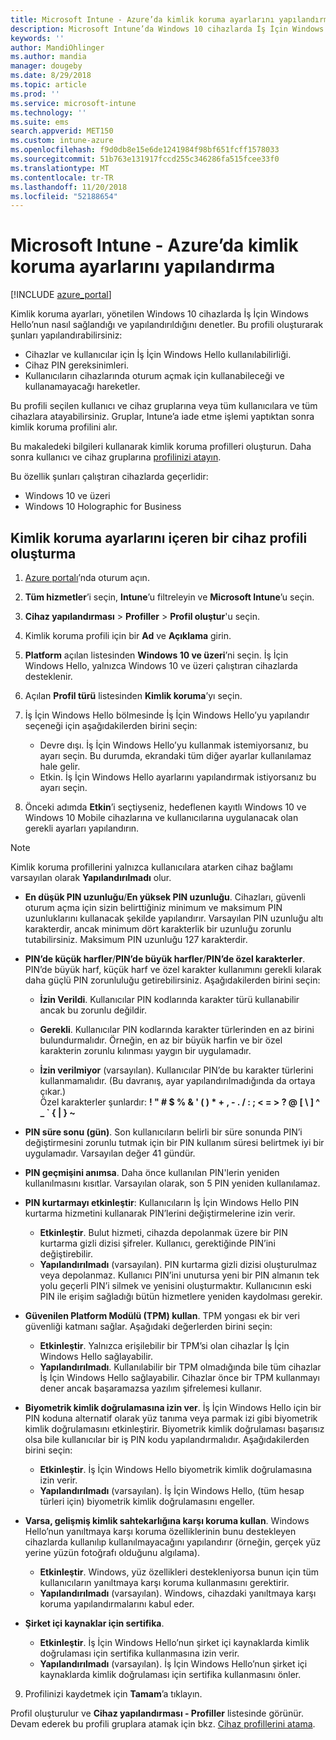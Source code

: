 ```yaml
---
title: Microsoft Intune - Azure’da kimlik koruma ayarlarını yapılandırma | Microsoft Docs
description: Microsoft Intune’da Windows 10 cihazlarda İş İçin Windows Hello ayarlarını ayarlamak için bir cihaz profili ekleme
keywords: ''
author: MandiOhlinger
ms.author: mandia
manager: dougeby
ms.date: 8/29/2018
ms.topic: article
ms.prod: ''
ms.service: microsoft-intune
ms.technology: ''
ms.suite: ems
search.appverid: MET150
ms.custom: intune-azure
ms.openlocfilehash: f9d0db8e15e6de1241984f98bf651fcff1578033
ms.sourcegitcommit: 51b763e131917fccd255c346286fa515fcee33f0
ms.translationtype: MT
ms.contentlocale: tr-TR
ms.lasthandoff: 11/20/2018
ms.locfileid: "52188654"
---
```

# <a name="configure-identity-protection-settings-in-microsoft-intune"></a>Microsoft Intune - Azure’da kimlik koruma ayarlarını yapılandırma

[!INCLUDE [azure_portal](./includes/azure_portal.md)]

Kimlik koruma ayarları, yönetilen Windows 10 cihazlarda İş İçin Windows Hello’nun nasıl sağlandığı ve yapılandırıldığını denetler. Bu profili oluşturarak şunları yapılandırabilirsiniz:  
* Cihazlar ve kullanıcılar için İş İçin Windows Hello kullanılabilirliği.
* Cihaz PIN gereksinimleri.
* Kullanıcıların cihazlarında oturum açmak için kullanabileceği ve kullanamayacağı hareketler.  

 Bu profili seçilen kullanıcı ve cihaz gruplarına veya tüm kullanıcılara ve tüm cihazlara atayabilirsiniz. Gruplar, Intune’a iade etme işlemi yaptıktan sonra kimlik koruma profilini alır.    

Bu makaledeki bilgileri kullanarak kimlik koruma profilleri oluşturun. Daha sonra kullanıcı ve cihaz gruplarına [profilinizi atayın](device-profile-assign.md).

Bu özellik şunları çalıştıran cihazlarda geçerlidir:  
- Windows 10 ve üzeri
- Windows 10 Holographic for Business  

## <a name="create-a-device-profile-with-identity-protection-settings"></a>Kimlik koruma ayarlarını içeren bir cihaz profili oluşturma

1. [Azure portalı](https://portal.azure.com)’nda oturum açın.
2. **Tüm hizmetler**’i seçin, **Intune**’u filtreleyin ve **Microsoft Intune**’u seçin.
3. **Cihaz yapılandırması** > **Profiller** > **Profil oluştur**'u seçin.
4. Kimlik koruma profili için bir **Ad** ve **Açıklama** girin.
5. **Platform** açılan listesinden **Windows 10 ve üzeri**’ni seçin. İş İçin Windows Hello, yalnızca Windows 10 ve üzeri çalıştıran cihazlarda desteklenir.
6. Açılan **Profil türü** listesinden **Kimlik koruma**’yı seçin.
7. İş İçin Windows Hello bölmesinde İş İçin Windows Hello’yu yapılandır seçeneği için aşağıdakilerden birini seçin:
    * Devre dışı. İş İçin Windows Hello’yu kullanmak istemiyorsanız, bu ayarı seçin. Bu durumda, ekrandaki tüm diğer ayarlar kullanılamaz hale gelir.
    * Etkin. İş İçin Windows Hello ayarlarını yapılandırmak istiyorsanız bu ayarı seçin.  

8. Önceki adımda **Etkin**’i seçtiyseniz, hedeflenen kayıtlı Windows 10 ve Windows 10 Mobile cihazlarına ve kullanıcılarına uygulanacak olan gerekli ayarları yapılandırın.

> [!NOTE]
> Kimlik koruma profillerini yalnızca kullanıcılara atarken cihaz bağlamı varsayılan olarak **Yapılandırılmadı** olur.  

   - **En düşük PIN uzunluğu**/**En yüksek PIN uzunluğu**. Cihazları, güvenli oturum açma için sizin belirttiğiniz minimum ve maksimum PIN uzunluklarını kullanacak şekilde yapılandırır. Varsayılan PIN uzunluğu altı karakterdir, ancak minimum dört karakterlik bir uzunluğu zorunlu tutabilirsiniz. Maksimum PIN uzunluğu 127 karakterdir.  

   - **PIN’de küçük harfler**/**PIN’de büyük harfler**/**PIN’de özel karakterler**. PIN’de büyük harf, küçük harf ve özel karakter kullanımını gerekli kılarak daha güçlü PIN zorunluluğu getirebilirsiniz. Aşağıdakilerden birini seçin:

     - **İzin Verildi**. Kullanıcılar PIN kodlarında karakter türü kullanabilir ancak bu zorunlu değildir.

     - **Gerekli**. Kullanıcılar PIN kodlarında karakter türlerinden en az birini bulundurmalıdır. Örneğin, en az bir büyük harfin ve bir özel karakterin zorunlu kılınması yaygın bir uygulamadır.

     - **İzin verilmiyor** (varsayılan). Kullanıcılar PIN’de bu karakter türlerini kullanmamalıdır. (Bu davranış, ayar yapılandırılmadığında da ortaya çıkar.)<br>Özel karakterler şunlardır: **! " # $ % &amp; ' ( ) &#42; + , - . / : ; &lt; = &gt; ? @ [ \ ] ^ _ &#96; { &#124; } ~**

   - **PIN süre sonu (gün)**. Son kullanıcıların belirli bir süre sonunda PIN’i değiştirmesini zorunlu tutmak için bir PIN kullanım süresi belirtmek iyi bir uygulamadır. Varsayılan değer 41 gündür.

   - **PIN geçmişini anımsa**. Daha önce kullanılan PIN'lerin yeniden kullanılmasını kısıtlar. Varsayılan olarak, son 5 PIN yeniden kullanılamaz.  
   - **PIN kurtarmayı etkinleştir**: Kullanıcıların İş İçin Windows Hello PIN kurtarma hizmetini kullanarak PIN’lerini değiştirmelerine izin verir. 
       - **Etkinleştir**. Bulut hizmeti, cihazda depolanmak üzere bir PIN kurtarma gizli dizisi şifreler. Kullanıcı, gerektiğinde PIN’ini değiştirebilir.  
       - **Yapılandırılmadı** (varsayılan). PIN kurtarma gizli dizisi oluşturulmaz veya depolanmaz. Kullanıcı PIN’ini unutursa yeni bir PIN almanın tek yolu geçerli PIN’i silmek ve yenisini oluşturmaktır. Kullanıcının eski PIN ile erişim sağladığı bütün hizmetlere yeniden kaydolması gerekir.  
   
   - **Güvenilen Platform Modülü (TPM) kullan**. TPM yongası ek bir veri güvenliği katmanı sağlar. Aşağıdaki değerlerden birini seçin:  
     - **Etkinleştir**. Yalnızca erişilebilir bir TPM’si olan cihazlar İş İçin Windows Hello sağlayabilir.
     - **Yapılandırılmadı**. Kullanılabilir bir TPM olmadığında bile tüm cihazlar İş İçin Windows Hello sağlayabilir. Cihazlar önce bir TPM kullanmayı dener ancak başaramazsa yazılım şifrelemesi kullanır.  

   - **Biyometrik kimlik doğrulamasına izin ver**. İş İçin Windows Hello için bir PIN koduna alternatif olarak yüz tanıma veya parmak izi gibi biyometrik kimlik doğrulamasını etkinleştirir. Biyometrik kimlik doğrulaması başarısız olsa bile kullanıcılar bir iş PIN kodu yapılandırmalıdır. Aşağıdakilerden birini seçin:

     - **Etkinleştir**. İş İçin Windows Hello biyometrik kimlik doğrulamasına izin verir.
     - **Yapılandırılmadı** (varsayılan). İş İçin Windows Hello, (tüm hesap türleri için) biyometrik kimlik doğrulamasını engeller.

   - **Varsa, gelişmiş kimlik sahtekarlığına karşı koruma kullan**. Windows Hello’nun yanıltmaya karşı koruma özelliklerinin bunu destekleyen cihazlarda kullanılıp kullanılmayacağını yapılandırır (örneğin, gerçek yüz yerine yüzün fotoğrafı olduğunu algılama).
       - **Etkinleştir**. Windows, yüz özellikleri destekleniyorsa bunun için tüm kullanıcıların yanıltmaya karşı koruma kullanmasını gerektirir.  
       - **Yapılandırılmadı** (varsayılan). Windows, cihazdaki yanıltmaya karşı koruma yapılandırmalarını kabul eder.

   - **Şirket içi kaynaklar için sertifika**. 
       - **Etkinleştir**. İş İçin Windows Hello’nun şirket içi kaynaklarda kimlik doğrulaması için sertifika kullanmasına izin verir.
       - **Yapılandırılmadı** (varsayılan). İş İçin Windows Hello’nun şirket içi kaynaklarda kimlik doğrulaması için sertifika kullanmasını önler.  
9. Profilinizi kaydetmek için **Tamam**’a tıklayın.  

Profil oluşturulur ve **Cihaz yapılandırması - Profiller** listesinde görünür. Devam ederek bu profili gruplara atamak için bkz. [Cihaz profillerini atama](device-profile-assign.md).  

<!--  Removing image as part of design review; retaining source until we known the disposition.

## Example of device restriction settings

In this high-level example, you'll create a device restriction policy that blocks the use of the built-in camera app on Android devices.

![How to disable the camera on Android devices](./media/disable-android-camera.png)

-->
